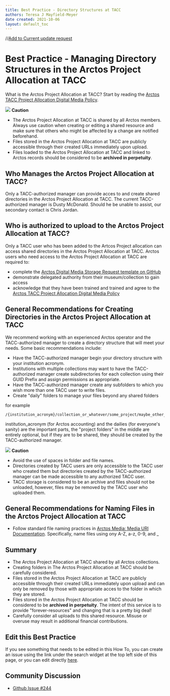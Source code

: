 ```yaml
---
title: Best Practice - Directory Structures at TACC 
authors: Teresa J Mayfield-Meyer
date created: 2021-10-06
layout: default_toc
---
```


//[Add to Current update request](https://github.com/ArctosDB/documentation-wiki/issues/244)

# Best Practice - Managing Directory Structures in the Arctos Project Allocation at TACC 

What is the Arctos Project Allocation at TACC? Start by reading the [Arctos TACC Project Allocation Digital Media Policy](https://docs.google.com/document/d/1unq0N5bKDCVznnbHpe21Xiy4K4spW4b7g-YqqcDd2nQ/edit?usp=sharing). 

![](https://raw.githubusercontent.com/ArctosDB/documentation-wiki/gh-pages/tutorial_images/Bear%20Caution.jpg) **Caution**  

* The Arctos Project Allocation at TACC is shared by all Arctos members. Always use caution when creating or editing a shared resource and make sure that others who might be affected by a change are notified beforehand. 
* Files stored in the Arctos Project Allocation at TACC are publicly accessible through their created URLs immediately upon upload.
* Files loaded to the Arctos Project Allocation at TACC and linked to Arctos records should be considered to be **archived in perpetuity**.

## Who Manages the Arctos Project Allocation at TACC?
Only a TACC-authorized manager can provide acces to and create shared directories in the Arctos Project Allocation at TACC.
The current TACC-authorized manager is Dusty McDonald. Should he be unable to assist, our secondary contact is Chris Jordan.

## Who is authorized to upload to the Arctos Project Allocation at TACC?
Only a TACC user who has been added to the Artcos Project allocation can access shared directories in the Arctos Project Allocation at TACC. Arctos users who need access to the Arctos Project Allocation at TACC are required to:

* complete the [Arctos Digital Media Storage Request template on GitHub](https://github.com/ArctosDB/internal/issues/new?assignees=&labels=Digital+Media+Storage+Request&template=arctos-digital-media-storage-request.md&title=Arctos+Digital+Media+Storage+Request) 
* demonstrate delegated authority from their museum/collection to gain access 
* acknowledge that they have been trained and trained and agree to the [Arctos TACC Project Allocation Digital Media Policy](https://docs.google.com/document/d/1unq0N5bKDCVznnbHpe21Xiy4K4spW4b7g-YqqcDd2nQ/edit?usp=sharing) 

## General Recommendations for Creating Directories in the Arctos Project Allocation at TACC

We recommend working with an experienced Arctos operator and the TACC-authorized manager to create a directory structure that will meet your needs. Some basic recommendations include:

* Have the TACC-authorized manager begin your directory structure with your institution acronym.
* Institutions with multiple collections may want to have the TACC-authorized manager create subdirectories for each collection using their GUID Prefix and assign permissions as appropriate.
* Have the TACC-authorized manager create any subfolders to which you wish more than one TACC user to write files.
* Create "daily" folders to manage your files beyond any shared folders 

for example
```
/{institution_acronym}/collection_or_whatever/some_project/maybe_other_stuff/{yyyy_mm_dd}/
```
institution_acronym (for Arctos accounting) and the dailies (for everyone's sanity) are the important parts, the "project folders" in the middle are entirely optional, but if they are to be shared, they should be created by the TACC-authorized manager.

![](https://raw.githubusercontent.com/ArctosDB/documentation-wiki/gh-pages/tutorial_images/Bear%20Caution.jpg) **Caution**  

* Avoid the use of spaces in folder and file names.
* Directories created by TACC users are only accessible to the TACC user who created them but directories created by the TACC-authorized manager can be made accessible to any authorized TACC user. 
* TACC storage is considered to be an archive and files should not be unloaded, however, files may be removed by the TACC user who uploaded them.

## General Recommendations for Naming Files in the Arctos Project Allocation at TACC
* Follow standard file naming practices in [Arctos Media: Media URI Documentation](/documentation/media.html#media-uri). Specifically, name files using ony A-Z, a-z, 0-9, and _ 

## Summary

 - The Arctos Project Allocation at TACC shared by all Arctos collections.
 - Creating folders in The Arctos Project Allocation at TACC should be carefully considered.
 - Files stored in the Arctos Project Allocation at TACC are publicly accessible through their created URLs immediately upon upload and can only be removed by those with appropriate acces to the folder in which they are stored.
 - Files stored in the Arctos Project Allocation at TACC should be considered to be **archived in perpetuity**. The intent of this service is to provide "forever-resources" and changing that is a pretty big deal!
 - Carefully consider all uploads to this shared resource. Misuse or overuse may result in additional financial contributions.
 
## Edit this Best Practice

If you see something that needs to be edited in this How To, you can create an issue using the link under the search widget at the top left side of this page, or you can edit directly [here](https://github.com/ArctosDB/documentation-wiki/edit/gh-pages/_best_practices/TACC_allocation.markdown).


## Community Discussion
- [Github Issue #244](https://github.com/ArctosDB/documentation-wiki/issues/244)
